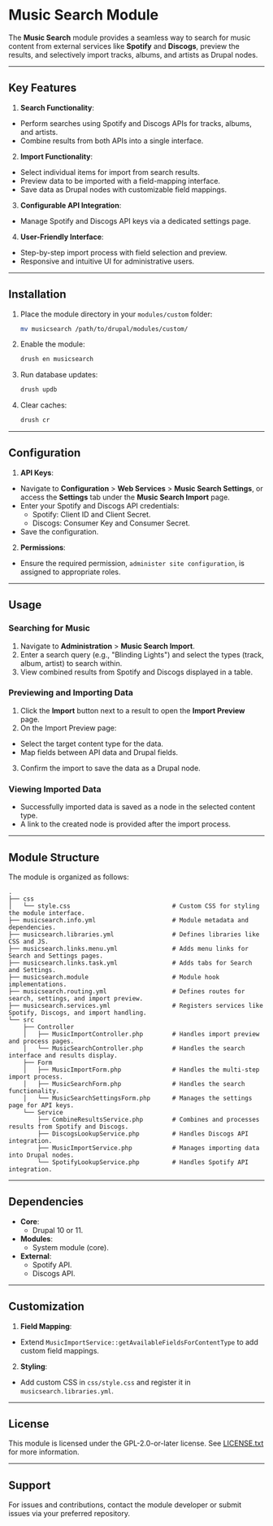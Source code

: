 # Music Search Module

The **Music Search** module provides a seamless way to search for music content from external services like **Spotify** and **Discogs**, preview the results, and selectively import tracks, albums, and artists as Drupal nodes.

---

## Key Features

1. **Search Functionality**:
  - Perform searches using Spotify and Discogs APIs for tracks, albums, and artists.
  - Combine results from both APIs into a single interface.

2. **Import Functionality**:
  - Select individual items for import from search results.
  - Preview data to be imported with a field-mapping interface.
  - Save data as Drupal nodes with customizable field mappings.

3. **Configurable API Integration**:
  - Manage Spotify and Discogs API keys via a dedicated settings page.

4. **User-Friendly Interface**:
  - Step-by-step import process with field selection and preview.
  - Responsive and intuitive UI for administrative users.

---

## Installation

1. Place the module directory in your `modules/custom` folder:
   ```bash
   mv musicsearch /path/to/drupal/modules/custom/
   ```
2. Enable the module:
   ```bash
   drush en musicsearch
   ```
3. Run database updates:
   ```bash
   drush updb
   ```
4. Clear caches:
   ```bash
   drush cr
   ```

---

## Configuration

1. **API Keys**:
  - Navigate to **Configuration** > **Web Services** > **Music Search Settings**, or access the **Settings** tab under the **Music Search Import** page.
  - Enter your Spotify and Discogs API credentials:
    - Spotify: Client ID and Client Secret.
    - Discogs: Consumer Key and Consumer Secret.
  - Save the configuration.

2. **Permissions**:
  - Ensure the required permission, `administer site configuration`, is assigned to appropriate roles.

---

## Usage

### Searching for Music

1. Navigate to **Administration** > **Music Search Import**.
2. Enter a search query (e.g., "Blinding Lights") and select the types (track, album, artist) to search within.
3. View combined results from Spotify and Discogs displayed in a table.

### Previewing and Importing Data

1. Click the **Import** button next to a result to open the **Import Preview** page.
2. On the Import Preview page:
  - Select the target content type for the data.
  - Map fields between API data and Drupal fields.
3. Confirm the import to save the data as a Drupal node.

### Viewing Imported Data

- Successfully imported data is saved as a node in the selected content type.
- A link to the created node is provided after the import process.

---

## Module Structure

The module is organized as follows:

```
.
├── css
│   └── style.css                            # Custom CSS for styling the module interface.
├── musicsearch.info.yml                     # Module metadata and dependencies.
├── musicsearch.libraries.yml                # Defines libraries like CSS and JS.
├── musicsearch.links.menu.yml               # Adds menu links for Search and Settings pages.
├── musicsearch.links.task.yml               # Adds tabs for Search and Settings.
├── musicsearch.module                       # Module hook implementations.
├── musicsearch.routing.yml                  # Defines routes for search, settings, and import preview.
├── musicsearch.services.yml                 # Registers services like Spotify, Discogs, and import handling.
└── src
    ├── Controller
    │   ├── MusicImportController.php        # Handles import preview and process pages.
    │   └── MusicSearchController.php        # Handles the search interface and results display.
    ├── Form
    │   ├── MusicImportForm.php              # Handles the multi-step import process.
    │   ├── MusicSearchForm.php              # Handles the search functionality.
    │   └── MusicSearchSettingsForm.php      # Manages the settings page for API keys.
    └── Service
        ├── CombineResultsService.php        # Combines and processes results from Spotify and Discogs.
        ├── DiscogsLookupService.php         # Handles Discogs API integration.
        ├── MusicImportService.php           # Manages importing data into Drupal nodes.
        └── SpotifyLookupService.php         # Handles Spotify API integration.
```

---

## Dependencies

- **Core**:
  - Drupal 10 or 11.
- **Modules**:
  - System module (core).
- **External**:
  - Spotify API.
  - Discogs API.

---

## Customization

1. **Field Mapping**:
  - Extend `MusicImportService::getAvailableFieldsForContentType` to add custom field mappings.
2. **Styling**:
  - Add custom CSS in `css/style.css` and register it in `musicsearch.libraries.yml`.

---

## License

This module is licensed under the GPL-2.0-or-later license. See [LICENSE.txt](LICENSE.txt) for more information.

---

## Support

For issues and contributions, contact the module developer or submit issues via your preferred repository.

